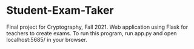 # Student-Exam-Taker
Final project for Cryptography, Fall 2021. Web application using Flask for teachers to create exams.
To run this program, run app.py and open localhost:5685/ in your browser.